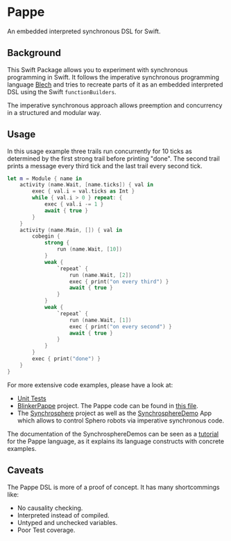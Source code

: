 # Pappe

An embedded interpreted synchronous DSL for Swift.

## Background

This Swift Package allows you to experiment with synchronous programming in Swift. It follows the imperative synchronous programming language [Blech](https://blech-lang.org) and tries to recreate parts of it as an embedded interpreted DSL using the Swift `functionBuilders`.

The imperative synchronous approach allows preemption and concurrency in a structured and modular way.

## Usage

In this usage example three trails run concurrently for 10 ticks as determined by the first strong trail before printing "done". The second trail prints a message every third tick and the last trail every second tick.

```swift
let m = Module { name in
    activity (name.Wait, [name.ticks]) { val in
        exec { val.i = val.ticks as Int }
        while { val.i > 0 } repeat: {
            exec { val.i -= 1 }
            await { true }
        }
    }
    activity (name.Main, []) { val in
        cobegin {
            strong {
                run (name.Wait, [10])
            }
            weak {
                `repeat` {
                    run (name.Wait, [2])
                    exec { print("on every third") }
                    await { true }
                }
            }
            weak {
                `repeat` {
                    run (name.Wait, [1])
                    exec { print("on every second") }
                    await { true }
                }
            }
        }
        exec { print("done") }
    }
}
```

For more extensive code examples, please have a look at:
* [Unit Tests](https://github.com/frameworklabs/Pappe/blob/master/Tests/PappeTests/PappeTests.swift)
* [BlinkerPappe](https://github.com/frameworklabs/BlinkerPappe) project. The Pappe code can be found in [this file](https://github.com/frameworklabs/BlinkerPappe/blob/master/BlinkerPappe/GameScene.swift).
* The [Synchrosphere](https://github.com/frameworklabs/Synchrosphere) project as well as the [SynchrosphereDemo](https://github.com/frameworklabs/SynchrosphereDemo) App which allows to control Sphero robots via imperative synchronous code. 

The documentation of the SynchrosphereDemos can be seen as a [tutorial](https://github.com/frameworklabs/SynchrosphereDemo/blob/main/README.md#io-demos) for the Pappe language, as it explains its language constructs with concrete examples.

## Caveats

The Pappe DSL is more of a proof of concept. It has many shortcommings like:

* No causality checking.
* Interpreted instead of compiled.
* Untyped and unchecked variables.
* Poor Test coverage.
